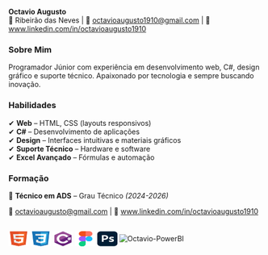 **Octavio Augusto**  
📍 Ribeirão das Neves | 📧 octavioaugusto1910@gmail.com | 🔗 www.linkedin.com/in/octavioaugusto1910  

### **Sobre Mim**  
Programador Júnior com experiência em desenvolvimento web, C#, design gráfico e suporte técnico. Apaixonado por tecnologia e sempre buscando inovação.  

### **Habilidades**  
✔ **Web** – HTML, CSS (layouts responsivos)  
✔ **C#** – Desenvolvimento de aplicações  
✔ **Design** – Interfaces intuitivas e materiais gráficos  
✔ **Suporte Técnico** – Hardware e software  
✔ **Excel Avançado** – Fórmulas e automação  


### **Formação**  
📌 **Técnico em ADS** – Grau Técnico *(2024-2026)*  


📧 octavioaugusto@gmail.com | 🔗 www.linkedin.com/in/octavioaugusto1910

<div style="display: inline_block"><br>  
  <img align="center" alt="Octavio-HTML" height="30" width="40" src="https://raw.githubusercontent.com/devicons/devicon/master/icons/html5/html5-original.svg">  
  <img align="center" alt="Octavio-CSS" height="30" width="40" src="https://raw.githubusercontent.com/devicons/devicon/master/icons/css3/css3-original.svg">  
  <img align="center" alt="Octavio-C#" height="30" width="40" src="https://raw.githubusercontent.com/devicons/devicon/master/icons/csharp/csharp-original.svg">  
  <img align="center" alt="Octavio-Figma" height="30" width="40" src="https://raw.githubusercontent.com/devicons/devicon/master/icons/figma/figma-original.svg">  
  <img align="center" alt="Octavio-Photoshop" height="30" width="40" src="https://raw.githubusercontent.com/devicons/devicon/master/icons/photoshop/photoshop-plain.svg">   
  <img align="center" alt="Octavio-PowerBI" height="30" width="40" src="https://upload.wikimedia.org/wikipedia/commons/c/cf/New_Power_BI_Logo.svg">  
 
</div>
